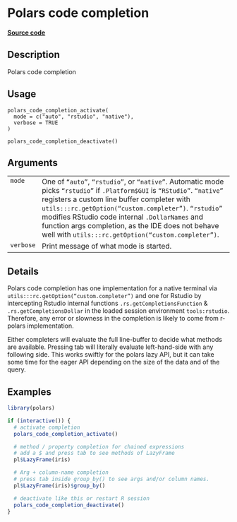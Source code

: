 

# Polars code completion

[**Source code**](https://github.com/pola-rs/r-polars/tree/c47431ca69622f79ed7a3f1d7bfee6075ffabfee/R/autocompletion.R#L47)

## Description

Polars code completion

## Usage

<pre><code class='language-R'>polars_code_completion_activate(
  mode = c("auto", "rstudio", "native"),
  verbose = TRUE
)

polars_code_completion_deactivate()
</code></pre>

## Arguments

<table>
<tr>
<td style="white-space: nowrap; font-family: monospace; vertical-align: top">
<code id="polars_code_completion_activate_:_mode">mode</code>
</td>
<td>
One of <code>“auto”</code>, <code>“rstudio”</code>, or
<code>“native”</code>. Automatic mode picks <code>“rstudio”</code> if
<code>.Platform$GUI</code> is <code>“RStudio”</code>.
<code>“native”</code> registers a custom line buffer completer with
<code>utils:::rc.getOption(“custom.completer”)</code>.
<code>“rstudio”</code> modifies RStudio code internal
<code>.DollarNames</code> and function args completion, as the IDE does
not behave well with
<code>utils:::rc.getOption(“custom.completer”)</code>.
</td>
</tr>
<tr>
<td style="white-space: nowrap; font-family: monospace; vertical-align: top">
<code id="polars_code_completion_activate_:_verbose">verbose</code>
</td>
<td>
Print message of what mode is started.
</td>
</tr>
</table>

## Details

Polars code completion has one implementation for a native terminal via
<code>utils:::rc.getOption(“custom.completer”)</code> and one for
Rstudio by intercepting Rstudio internal functions
<code>.rs.getCompletionsFunction</code> &
<code>.rs.getCompletionsDollar</code> in the loaded session environment
<code>tools:rstudio</code>. Therefore, any error or slowness in the
completion is likely to come from r-polars implementation.

Either completers will evaluate the full line-buffer to decide what
methods are available. Pressing tab will literally evaluate
left-hand-side with any following side. This works swiftly for the
polars lazy API, but it can take some time for the eager API depending
on the size of the data and of the query.

## Examples

``` r
library(polars)

if (interactive()) {
  # activate completion
  polars_code_completion_activate()

  # method / property completion for chained expressions
  # add a $ and press tab to see methods of LazyFrame
  pl$LazyFrame(iris)

  # Arg + column-name completion
  # press tab inside group_by() to see args and/or column names.
  pl$LazyFrame(iris)$group_by()

  # deactivate like this or restart R session
  polars_code_completion_deactivate()
}
```
